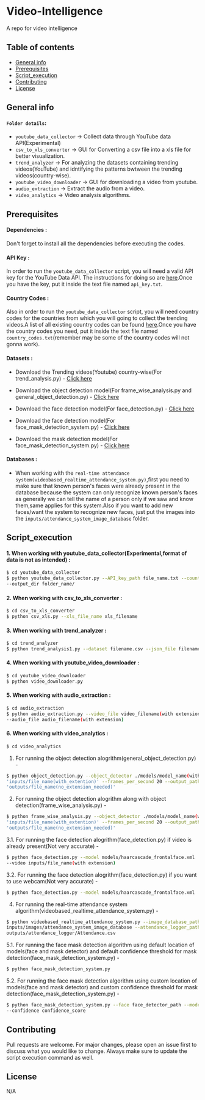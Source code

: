 # Video-Intelligence
A repo for video intelligence 

## Table of contents
* [General info](#general-info)
* [Prerequisites](#prerequisites)
* [Script_execution](#script_execution)
* [Contributing](#contributing)
* [License](#license)


## General info
#### `Folder details`:
* `youtube_data_collector` -> Collect data through YouTube data API(Experimental)
* `csv_to_xls_converter` -> GUI for Converting a csv file into a xls file for better visualization.
* `trend_analyzer` -> For analyzing the datasets containing trending videos(YouTube) and idntifying the patterns bwtween the trending videos(country-wise).
* `youtube_video_downloader` -> GUI for downloading a video from youtube.
* `audio_extraction` -> Extract the audio from a video.
* `video_analytics` -> Video analysis algorithms.


## Prerequisites
#### Dependencies :
Don't forget to install all the dependencies before executing the codes.

#### API Key :
In order to run the `youtube_data_collector` script, you will need a valid API key for the YouTube Data API. The instructions for doing so are [here](https://developers.google.com/youtube/registering_an_application).Once you have the key, put it inside the text file named `api_key.txt`.

#### Country Codes :
Also in order to run the `youtube_data_collector` script, you will need country codes for the countries from which you will going to collect the trending videos.A list of all existing country codes can be found [here](https://en.wikipedia.org/wiki/ISO_3166-1#Current_codes).Once you have the country codes you need, put it inside the text file named `country_codes.txt`(remember may be some of the country codes will not gonna work).

#### Datasets : 
* Download the Trending videos(Youtube) country-wise(For trend_analysis.py) - [Click here](https://drive.google.com/file/d/1BGTGiGpwlLlRTPLcQHyfJb8zYxDkJY--/view?usp=sharing)
   
* Download the object detection model(For 
frame_wise_analysis.py and
general_object_detection.py)  - [Click here](https://drive.google.com/file/d/10D5c9XbB2sr-yc-lCUDErFNavfBvnsOm/view?usp=sharing)
  
* Download the face detection model(For face_detection.py) - [Click here](https://drive.google.com/file/d/1nBm8N0rfxqJtYYFOUhYNy6PbzLpum0vj/view?usp=sharing)

* Download the face detection model(For face_mask_detection_system.py) - [Click here](  https://drive.google.com/drive/folders/1EucKhzv6kjhnuLiZ7pIkwCeGhWC_k5gT?usp=sharing)

* Download the mask detection model(For face_mask_detection_system.py) - [Click here](https://drive.google.com/file/d/1_yk-W8HdT9G6_JdhW2MWeD8N4a_p-LuE/view?usp=sharing)

  
 #### Databases : 
* When working with the `real-time attendance system(videobased_realtime_attendance_system.py)`,first you need to make sure that known person's faces were already present in the database because the system can only recognize known person's faces as generally we can tell the name of a person only if we saw and know them,same applies for this system.Also if you want to add new faces/want the system to recognize new faces, just put the images into the `inputs/attendance_system_image_database` folder. 


## Script_execution
#### 1. When working with youtube_data_collector(Experimental,format of data is not as intended) :

```bash
$ cd youtube_data_collector
$ python youtube_data_collector.py --API_key_path file_name.txt --country_code_path filename.txt 
--output_dir folder_name/
```


#### 2. When working with csv_to_xls_converter :

```bash
$ cd csv_to_xls_converter
$ python csv_xls.py --xls_file_name xls_filename
```


#### 3. When working with trend_analyzer :

```bash
$ cd trend_analyzer
$ python trend_analysis1.py --dataset filename.csv --json_file filename.json
```

#### 4. When working with youtube_video_downloader : 

```bash
$ cd youtube_video_downloader
$ python video_downloader.py
```

#### 5. When working with audio_extraction :

```bash
$ cd audio_extraction
$ python audio_extraction.py --video_file video_filename(with extension) 
--audio_file audio_filename(with extension)
```


#### 6. When working with video_analytics :

```bash
$ cd video_analytics
```
1. For running the object detection alogrithm(general_object_detection.py) -
```bash
$ python object_detection.py --object_detector ./models/model_name(with_extension) --input_path 
'inputs/file_name(with_extention)' --frames_per_second 20 --output_path 
'outputs/file_name(no_extension_needed)'
```
2. For running the object detection alogrithm along with object detection(frame_wise_analysis.py) -
```bash
$ python frame_wise_analysis.py --object_detector ./models/model_name(with_extension) --input_path 
'inputs/file_name(with_extention)' --frames_per_second 20 --output_path 
'outputs/file_name(no_extension_needed)'
```
3.1. For running the face detection alogrithm(face_detection.py) if video is already present(Not very accurate) -
```bash
$ python face_detection.py --model models/haarcascade_frontalface.xml
--video inputs/file_name(with extension) 
```
3.2. For running the face detection alogrithm(face_detection.py) if you want to use webcam(Not very accurate) -
```bash
$ python face_detection.py --model models/haarcascade_frontalface.xml
```

4. For running the real-time attendance system algorithm(videobased_realtime_attendance_system.py) -
```bash
$ python videobased_realtime_attendance_system.py --image_database_path 
inputs/images/attendance_system_image_database --attendance_logger_path
outputs/attendance_logger/Attendance.csv
```

5.1. For running the face mask detection algorithm using default location of models(face and mask detector) and default confidence threshold 
for mask detection(face_mask_detection_system.py) -
```bash
$ python face_mask_detection_system.py
```

5.2. For running the face mask detection algorithm using custom location of models(face and mask detector) and custom confidence threshold
for mask detection(face_mask_detection_system.py) -
```bash
$ python face_mask_detection_system.py --face face_detector_path --model mask_detector_model
--confidence confidence_score
```
  
## Contributing
Pull requests are welcome. For major changes, please open an issue first to discuss what you would like to change.
Always make sure to update the script execution command as well.

## License
N/A



